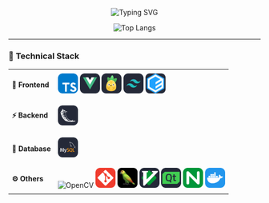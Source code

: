 <p align=center>
  <img src="https://readme-typing-svg.demolab.com?font=Cairo+Play&size=50&duration=2000&pause=2000&color=F7F7F7&center=true&vCenter=true&width=900&height=100&lines=-+Hi%2C+Im+YangZhiHang+-;-+Computer+Science+Student+-;-+Focus+on+Interest+Learning+-" alt="Typing SVG" />
  <!-- Typing SVG from: https://github.com/DenverCoder1/readme-typing-svg -->
</p>

<p align=center>
  <img src="https://github-readme-stats-zamyangs-projects.vercel.app/api/top-langs/?username=Yang-ZhiHang&layout=compact&theme=radical" alt="Top Langs" />
  <!-- Langs Card from: https://github.com/anuraghazra/github-readme-stats -->
</p>

------

### 🎯 **Technical Stack**

<table align="center">
  <tr>
    <td>
      <h4>🎨 Frontend</h4>
    </td>
    <td>
      <div>
        <img src="https://raw.githubusercontent.com/tandpfun/skill-icons/main/icons/TypeScript.svg" width="40" title="TypeScript"/>
        <img src="https://raw.githubusercontent.com/tandpfun/skill-icons/main/icons/VueJS-Dark.svg" width="40" title="VueJS"/>
        <img src="https://raw.githubusercontent.com/tandpfun/skill-icons/main/icons/Pinia-Dark.svg" width="40" title="Pinia"/>
        <img src="https://raw.githubusercontent.com/tandpfun/skill-icons/main/icons/TailwindCSS-Dark.svg" width="40" title="TailwindCSS"/>
        <img src="https://raw.githubusercontent.com/Yang-ZhiHang/Yang-ZhiHang/main/assets/element.png" width="40" title="element"/>
      </div>
    </td>
  </tr>

  <tr>
    <td>
      <h4>⚡ Backend</h4>
    </td>
    <td>
      <div>
        <img src="https://raw.githubusercontent.com/tandpfun/skill-icons/main/icons/Flask-Dark.svg" width="40" title="Flask"/>
      </div>
    </td>
  </tr>

  <tr>
    <td>
      <h4>💾 Database</h4>
    </td>
    <td>
      <div>
        <img src="https://raw.githubusercontent.com/tandpfun/skill-icons/main/icons/MySQL-Dark.svg" width="40" title="MySQL"/>
      </div>
    </td>
  </tr>

  <tr>
    <td>
      <h4>⚙️ Others</h4>
    </td>
    <td>
      <div>
        <img src="https://raw.githubusercontent.com/tandpfun/skill-icons/main/icons/OpenCV-Dark.svg" width="40" title="OpenCV"/>
        <img src="https://raw.githubusercontent.com/tandpfun/skill-icons/main/icons/Git.svg" width="40" title="Git"/>
        <img src="https://raw.githubusercontent.com/Yang-ZhiHang/Yang-ZhiHang/main/assets/langchain.png" width="40" title="LangChain"/>
        <img src="https://raw.githubusercontent.com/tandpfun/skill-icons/main/icons/VIM-Dark.svg" width="40" title="Vim"/>
        <img src="https://raw.githubusercontent.com/tandpfun/skill-icons/main/icons/QT-Dark.svg" width="40" title="QT"/>
        <img src="https://raw.githubusercontent.com/tandpfun/skill-icons/main/icons/Nginx.svg" width="40" title="Nginx"/>
        <img src="https://raw.githubusercontent.com/tandpfun/skill-icons/main/icons/Docker.svg" width="40" title="Docker"/>
      </div>
    </td>
  </tr>

</table>